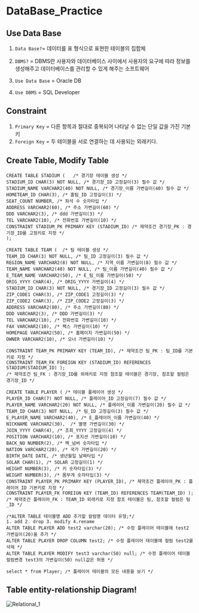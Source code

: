 # DataBase_Practice

## Use Data Base
1. `Data Base?`= 데이터를 표 형식으로 표현한 테이블의 집합체
2. `DBMS?` = DBMS란 사용자와 데이터베이스 사이에서 사용자의 요구에 따라 정보를 생성해주고 데이터베이스를 관리할 수 있게 해주는 소프트웨어

3. `Use Data Base` = Oracle DB
4. `Use DBMS` = SQL Developer

## Constraint  
1. `Primary Key` = 다른 항목과 절대로 중복되어 나타날 수 없는 단일 값을 가진 기본키
2. `Foreign Key` = 두 테이블을 서로 연결하는 데 사용되는 외래키다.

## Create Table, Modify Table
```
CREATE TABLE STADIUM (   /* 경기장 테이블 생성 */
STADIUM_ID CHAR(3) NOT NULL, /* 경기장_ID 고정길이(3) 필수 값 */
STADIUM_NAME VARCHAR2(40) NOT NULL, /* 경기장_이름 가변길이(40) 필수 값 */
HOMETEAM_ID CHAR(3), /* 홈팀_ID 고정길이(3) */
SEAT_COUNT NUMBER, /* 좌석 수 숫자타입 */
ADDRESS VARCHAR2(60), /* 주소 가변길이(60) */
DDD VARCHAR2(3), /* ddd 가변길이(3) */
TEL VARCHAR2(10), /* 전화번호 가변길이(10) */
CONSTRAINT STADIUM_PK PRIMARY KEY (STADIUM_ID) /* 제약조건 경기장_PK : 경기장_ID를 고정키로 지정 */
);

CREATE TABLE TEAM (  /* 팀 테이블 생성 */
TEAM_ID CHAR(3) NOT NULL, /* 팀_ID 고정길이(3) 필수 값 */
REGION_NAME VARCHAR2(8) NOT NULL, /* 지역_이름 가변길이(8) 필수 값 */
TEAM_NAME VARCHAR2(40) NOT NULL, /* 팀_이름 가변길이(40) 필수 값 */
E_TEAM_NAME VARCHAR2(50), /* E_팀_이름 가변길이(50) */
ORIG_YYYY CHAR(4), /* ORIG_YYYY 가변길이(4) */
STADIUM_ID CHAR(3) NOT NULL, /* 경기장_ID 고정길이(3) 필수 값 */
ZIP_CODE1 CHAR(3), /* ZIP_CODE1 고정길이(3) */
ZIP_CODE2 CHAR(3), /* ZIP_CODE2 고정길이(3) */
ADDRESS VARCHAR2(80), /* 주소 가변길이(80) */
DDD VARCHAR2(3), /* DDD 가변길이(3) */
TEL VARCHAR2(10), /* 전화번호 가변길이(10) */
FAX VARCHAR2(10), /* 팩스 가변길이(10) */
HOMEPAGE VARCHAR2(50), /* 홈페이지 가변길이(50) */
OWNER VARCHAR2(10), /* 오너 가변길이(10) */

CONSTRAINT TEAM_PK PRIMARY KEY (TEAM_ID), /* 제약조건 팀_PK : 팀_ID를 기본키로 지정 */
CONSTRAINT TEAM_FK FOREIGN KEY (STADIUM_ID) REFERENCES STADIUM(STADIUM_ID) ); 
/* 제약조건 팀_FK : 경기장_ID를 외래키로 지정 참조할 테이블은 경기장, 참조할 컬럼은 경기장_ID */

CREATE TABLE PLAYER ( /* 테이블 플레이어 생성 */
PLAYER_ID CHAR(7) NOT NULL, /* 플레이어_ID 고정길이(7) 필수 값 */
PLAYER_NAME VARCHAR2(20) NOT NULL, /* 플레이어_이름 가변길이(20) 필수 값 */
TEAM_ID CHAR(3) NOT NULL, /* 팀_ID 고정길이(3) 필수 값 */
E_PLAYER_NAME VARCHAR2(40), /* E_플레이어_이름 가변길이(40) */
NICKNAME VARCHAR2(30),  /* 별명 가변길이(30) */
JOIN_YYYY CHAR(4), /* 조회_YYYY 고정길이(4) */
POSITION VARCHAR2(10), /* 포지션 가변길이(10) */
BACK_NO NUMBER(2), /* 백_넘버 숫자타입 */
NATION VARCHAR2(20), /* 국가 가변길이(20) */
BIRTH_DATE DATE, /* 생년월일 날짜타입 */
SOLAR CHAR(1), /* SOLAR 고정길이(1) */
HEIGHT NUMBER(3), /* 키 숫자타입(3) */
WEIGHT NUMBER(3), /* 몸무게 숫자타입(3) */
CONSTRAINT PLAYER_PK PRIMARY KEY (PLAYER_ID), /* 제약조건 플레이어_PK : 플레이어_ID 기본키로 지정 */
CONSTRAINT PLAYER_FK FOREIGN KEY (TEAM_ID) REFERENCES TEAM(TEAM_ID) ); 
/* 제약조건 플레이어_FK : TEAM_ID 외래키로 지정 참조 테이블은 팀, 참조할 컬럼은 팀_ID */

/*ALTER TABLE 테이블명 ADD 추가할 칼럼명 데이터 유형;*/
1. add 2. drop 3. modify 4.rename
ALTER TABLE PLAYER ADD test2 varchar(20); /* 수정 플레이어 테이블에 test2 가변길이(20)을 추가 */
ALTER TABLE PLAYER DROP COLUMN test2; /* 수정 플레이어 테이블에 컬럼 test2를 삭제 */
ALTER TABLE PLAYER MODIFY test3 varchar(50) null; /* 수정 플레이어 테이블 컬럼변경 test3의 가변길이(50) null값은 허용 */

select * from Player; /* 플레이어 테이블의 모든 내용을 보기 */
```

## Table entity-relationship Diagram!
![Relational_1](https://user-images.githubusercontent.com/83123393/141449694-f8ab7317-a6cb-4102-8a91-37878a7cbb3c.png)
